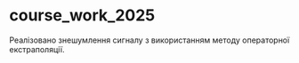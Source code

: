 # course_work_2025
Реалізовано знешумлення сигналу з використанням методу операторної екстраполяції.
